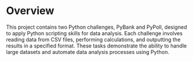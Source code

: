 # Overview

This project contains two Python challenges, PyBank and PyPoll, designed to apply Python scripting skills for data analysis. Each challenge involves reading data from CSV files, performing calculations, and outputting the results in a specified format. These tasks demonstrate the ability to handle large datasets and automate data analysis processes using Python.
